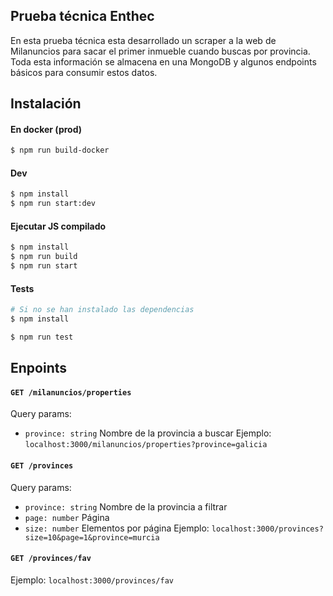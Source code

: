 ## Prueba técnica Enthec

En esta prueba técnica esta desarrollado un scraper a la web de Milanuncios para sacar el primer inmueble cuando buscas por provincia. Toda esta información se almacena en una MongoDB y algunos endpoints básicos para consumir estos datos.

## Instalación

#### En docker (prod)

```bash
$ npm run build-docker
```

#### Dev

```bash
$ npm install
$ npm run start:dev
```

#### Ejecutar JS compilado

```bash
$ npm install
$ npm run build
$ npm run start
```

#### Tests

```bash
# Si no se han instalado las dependencias
$ npm install

$ npm run test
```

## Enpoints

#### `GET /milanuncios/properties`

Query params:

- `province: string` Nombre de la provincia a buscar
  Ejemplo: `localhost:3000/milanuncios/properties?province=galicia`

#### `GET /provinces`

Query params:

- `province: string` Nombre de la provincia a filtrar
- `page: number` Página
- `size: number` Elementos por página
  Ejemplo: `localhost:3000/provinces?size=10&page=1&province=murcia`

#### `GET /provinces/fav`

Ejemplo: `localhost:3000/provinces/fav`
